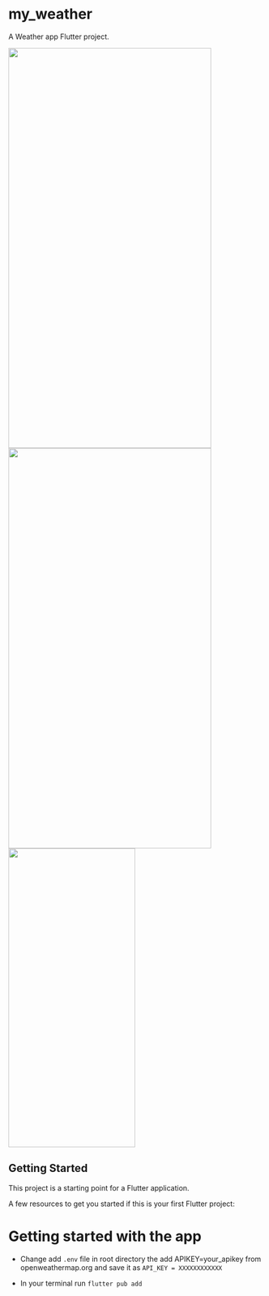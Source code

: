 # my_weather

A Weather app Flutter project.

<img src="https://github.com/R-salton/my_weather/assets/84921448/f972ef62-5d39-43ec-9ef0-bd169dd736f2" width="400" height="790">
<img src="https://github.com/R-salton/my_weather/assets/84921448/f972ef62-5d39-43ec-9ef0-bd169dd736f2](https://github.com/R-salton/my_weather/assets/84921448/c646a186-fb37-4406-b000-7a999f8e688e)" width="400" height="790">
<img src="https://github.com/R-salton/my_weather/assets/84921448/b28dcc92-5a4c-4626-aee2-62a3caee1abd" width="250" height="590">




## Getting Started

This project is a starting point for a Flutter application.

A few resources to get you started if this is your first Flutter project:

# Getting started with the app

- Change add `.env` file in root directory the add APIKEY=your_apikey from openweathermap.org and save it as
  `API_KEY = XXXXXXXXXXXX`

- In your terminal run `flutter pub add`
